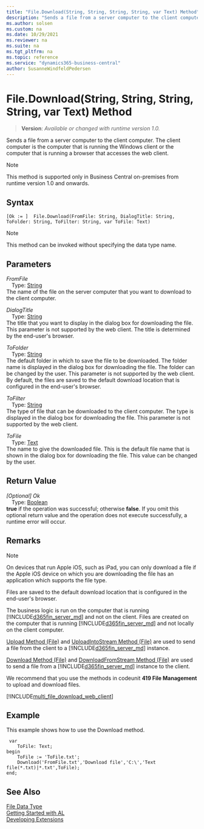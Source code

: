 ```yaml
---
title: "File.Download(String, String, String, String, var Text) Method"
description: "Sends a file from a server computer to the client computer."
ms.author: solsen
ms.custom: na
ms.date: 10/29/2021
ms.reviewer: na
ms.suite: na
ms.tgt_pltfrm: na
ms.topic: reference
ms.service: "dynamics365-business-central"
author: SusanneWindfeldPedersen
---
```

[//]: # (START>DO_NOT_EDIT)
[//]: # (IMPORTANT:Do not edit any of the content between here and the END>DO_NOT_EDIT.)
[//]: # (Any modifications should be made in the .xml files in the ModernDev repo.)
# File.Download(String, String, String, String, var Text) Method
> **Version**: _Available or changed with runtime version 1.0._

Sends a file from a server computer to the client computer. The client computer is the computer that is running the Windows client or the computer that is running a browser that accesses the web client.

> [!NOTE]
> This method is supported only in Business Central on-premises from runtime version 1.0 and onwards.

## Syntax
```AL
[Ok := ]  File.Download(FromFile: String, DialogTitle: String, ToFolder: String, ToFilter: String, var ToFile: Text)
```
> [!NOTE]
> This method can be invoked without specifying the data type name.
## Parameters
*FromFile*  
&emsp;Type: [String](../string/string-data-type.md)  
The name of the file on the server computer that you want to download to the client computer.
        
*DialogTitle*  
&emsp;Type: [String](../string/string-data-type.md)  
The title that you want to display in the dialog box for downloading the file. This parameter is not supported by the web client. The title is determined by the end-user's browser.
          
*ToFolder*  
&emsp;Type: [String](../string/string-data-type.md)  
The default folder in which to save the file to be downloaded. The folder name is displayed in the dialog box for downloading the file. The folder can be changed by the user. This parameter is not supported by the web client. By default, the files are saved to the default download location that is configured in the end-user's browser.
          
*ToFilter*  
&emsp;Type: [String](../string/string-data-type.md)  
The type of file that can be downloaded to the client computer. The type is displayed in the dialog box for downloading the file. This parameter is not supported by the web client.
          
*ToFile*  
&emsp;Type: [Text](../text/text-data-type.md)  
The name to give the downloaded file. This is the default file name that is shown in the dialog box for downloading the file. This value can be changed by the user.  


## Return Value
*[Optional] Ok*  
&emsp;Type: [Boolean](../boolean/boolean-data-type.md)  
**true** if the operation was successful; otherwise **false**.   If you omit this optional return value and the operation does not execute successfully, a runtime error will occur.  


[//]: # (IMPORTANT: END>DO_NOT_EDIT)

## Remarks  

<!-- This method is not fully supported by the [!INCLUDE[d365fin_web_md](../includes/d365fin_web_md.md)] on devices that run Apple iOS, such as iPad.-->

> [!NOTE]  
> On devices that run Apple iOS, such as iPad, you can only download a file if the Apple iOS device on which you are downloading the file has an application which supports the file type.  

Files are saved to the default download location that is configured in the end-user's browser.

The business logic is run on the computer that is running [!INCLUDE[d365fin_server_md](../../includes/d365fin_server_md.md)] and not on the client. Files are created on the computer that is running [!INCLUDE[d365fin_server_md](../../includes/d365fin_server_md.md)] and not locally on the client computer.  

[Upload Method \(File\)](../../methods-auto/file/file-upload-method.md) and [UploadIntoStream Method \(File\)](../../methods-auto/file/file-uploadintostream-string-string-string-text-instream-method.md) are used to send a file from the client to a [!INCLUDE[d365fin_server_md](../../includes/d365fin_server_md.md)] instance.  

[Download Method \(File\)](../../methods-auto/file/file-download-method.md) and [DownloadFromStream Method \(File\)](../../methods-auto/file/file-downloadfromstream-method.md) are used to send a file from a [!INCLUDE[d365fin_server_md](../../includes/d365fin_server_md.md)] instance to the client.  

We recommend that you use the methods in codeunit **419 File Management** to upload and download files. 

[!INCLUDE[multi_file_download_web_client](../../includes/multi_file_download_web_client.md)]

## Example

This example shows how to use the Download method.

```al
 var
    ToFile: Text;
begin
    ToFile := 'ToFile.txt';  
    Download('FromFile.txt','Download file','C:\','Text file(*.txt)|*.txt',ToFile);  
end;
```  


## See Also

[File Data Type](file-data-type.md)  
[Getting Started with AL](../../devenv-get-started.md)  
[Developing Extensions](../../devenv-dev-overview.md)
